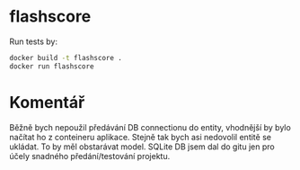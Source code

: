 # flashscore

Run tests by:

```bash
docker build -t flashscore .
docker run flashscore
```

# Komentář
Běžně bych nepoužil předávání DB connectionu do entity, vhodnější by bylo načítat ho z conteineru aplikace. Stejně tak
bych asi nedovolil entitě se ukládat. To by měl obstarávat model. SQLite DB jsem dal do gitu jen pro účely snadného 
předání/testování projektu.